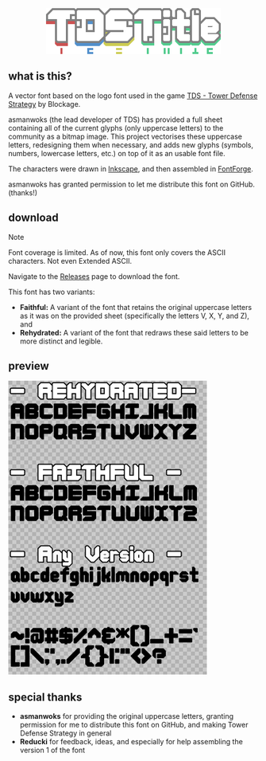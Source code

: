 <div align="center">
  <img src="./logo.png" width="352" height="92" alt=""/>
</div>

## what is this?
A vector font based on the logo font used in the game [TDS - Tower Defense Strategy](https://store.steampowered.com/app/2392280/TDS__Tower_Defense_Strategy/) by Blockage. 

asmanwoks (the lead developer of TDS) has provided a full sheet containing all of the current glyphs (only uppercase letters) to the community as a bitmap image. 
This project vectorises these uppercase letters, redesigning them when necessary, and adds new glyphs (symbols, numbers, lowercase letters, etc.) on top of it as an usable font file.

The characters were drawn in [Inkscape](https://inkscape.org/), and then assembled in [FontForge](https://fontforge.org/).

asmanwoks has granted permission to let me distribute this font on GitHub. (thanks!)

## download
> [!NOTE]
> Font coverage is limited. As of now, this font only covers the ASCII characters. Not even Extended ASCII.

Navigate to the [Releases](https://github.com/ArrayNone/TDS-BasicTimer/releases/) page to download the font.

This font has two variants:
- **Faithful:** A variant of the font that retains the original uppercase letters as it was on the provided sheet (specifically the letters V, X, Y, and Z), and
- **Rehydrated:** A variant of the font that redraws these said letters to be more distinct and legible.

## preview
![A preview of TDSTitle. The preview shows the Rehydrated variant at the top, Faithful at the middle, and any other glyphs that are shared between these two variants at the bottom as "Any Version". The Rehydrated and Faithful section shows the uppercase letters, while the Any Version section shows lowercase letters and symbols.](./preview1.png)

## special thanks
- **asmanwoks** for providing the original uppercase letters, granting permission for me to distribute this font on GitHub, and making Tower Defense Strategy in general
- **Reducki** for feedback, ideas, and especially for help assembling the version 1 of the font
